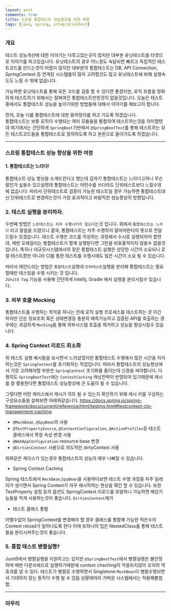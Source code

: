 ```yaml
---
layout: post
comments: true
title: 스프링 통합테스트 성능향상을 위한 여정
tags: [java, spring, integrationtest]
---
```


### 개요

테스트 성능개선에 대한 이야기는 다루고있는곳이 많지만 대부분 유닛테스트를 타겟으로 이야기를 하고있습니다. 유닛테스트의 경우 어느정도 숙달되면 빠르고 독립적인 테스트코드를 만드는것이 어렵지 않지만 대부분의 통합테스트는 DB, API Connection, SpringContext 등 연계된 시스템들이 많아 고려할것도 많고 유닛테스트에 비해 실행속도도 느릴 수 밖에 없습니다.

가능하면 유닛테스트를 통해 모든 코드를 검증 할 수 있다면 좋겠지만, 로직 흐름을 정확하게 테스트하기 위해서는 잘짜여진 통합테스트만한것이 없을것입니다. 오늘은 테스트중에서도 통합테스트 성능을 높이기위한 방법들에 대해서 이야기를 해보고자 합니다.

먼저, 오늘 다룰 통합테스트에 대한 용어정리를 하고 가도록 하겠습니다.  
통합테스트는 보통 로직이 수행되는 여러 모듈들을 통합하여 테스트하는것을 의미할텐데 여기에서는 간단하게 `SpringBoot`기반에서 `@SpringBootTest`를 통해 테스트하는 모든 테스트코드들을 통합테스트로 정의하도록 하고 본론으로 들어가도록 하겠습니다.

---
### 스프링 통합테스트 성능 향상을 위한 여정
#### 1. 통합테스트는 느리다!

통합테스트 성능 향상을 소개드린다고 했는데 갑자기 통합테스트는 느리다고하니 무슨말인가 싶을수 있으실텐데 통합테스트는 어떤수를 쓰더라도 단위테스트보다 느릴수밖에 없습니다. 따라서 단위테스트로 검증이 가능한 테스트일 경우 가능하면 통합테스트대신 단위테스트로 변경하는것이 가장 효과적이고 바람직한 성능향상의 방향입니다.

### 2. 테스트 실행을 분리하자.

두번째 방법은 `느린테스트는 자주 수행시키지 않는다`는것 입니다.
위에서 `통합테스트는 느리다` 라고 말씀을 드렸으니 결국, 통합테스트는 자주 수행하지 말아야한다의 뜻으로 전달드릴수 있겠습니다. 
테스트 수행은 코드를 작성하는 과정에서 수시로 실행되어야 할텐데, 매번 오래걸리는 통합테스트가 함께 실행된다면 그만큼 비효율적이지 않을수 없을것입니다. 특히나 대규모시스템에서의 잦은 통합테스트 실행은 상당한 시간이 소요되니 로컬 테스트뿐만 아니라 CI를 통한 테스트를 수행시에도 많은 시간이 소요 될 수 있습니다. 

따라서 제안드리는 방법은 `통합테스트`실행과 `단위테스트`실행을 분리해 통합테스트는 필요할때만 테스팅을 수행 시키는 것 입니다.  
`JUnit5 Tag` 기능을 사용해 간단하게 Intellij, Gradle 에서 실행을 분리시킬수 있습니다.

### 3. 외부 호출 Mocking

통합테스트를 수행하는 목적중 하나는 전체 로직 실행 프로세스를 테스트하는 것 이긴 하지만 단순 정보조회 혹은 상태변경등 충분히 예측가능하고 검증된 API를 호출하는 경우에는 과감하게 `Mocking`을 통해 외부시스템 호출을 제거하고 성능을 향상시킬수 있습니다. 

### 4. Spring Context 리로드 최소화

위 테스트 실행 예시들을 보시면서 느끼셨겠지만 통합테스트 수행에서 많은 시간을 차지하는것은 `SpringContext`를 초기화하는 작업입니다. 따라서 통합테스트의 성능향상에서 가장 고려해야할 부분은 `SpringContext` 초기화를 줄이는데 신경을 써야합니다. 다행히도 `SpringBootTest`에는 `ContextCaching` 캐싱전략이 반영되어 있기때문에 캐시를 잘 활용한다면 통합테스트 성능향상에 큰 도움이 될 수 있습니다.  

그렇다면 어떤 케이스에서 캐시가 히트 될 수 있는지 확인하기 위해 캐시 키를 구성하는 구성요소들을 살펴보면 아래와같습니다.
https://docs.spring.io/spring-framework/docs/current/reference/html/testing.html#testcontext-ctx-management-caching


- `@MockBean`, `@SpyBean`의 사용
- `@TestPropertySource`, `@ContextConfiguration`, `@ActiveProfiles`등 테스트 클래스에서 특정 속성 변경 사용
- `@WebAppConfiguration` resource base 변경
- `@DirtiesContext` 사용으로 의도적인 dirtyContext 사용

위와같은 케이스가 있는경우 통합테스트의 성능이 매우 나빠질 수 있습니다.

- Spring Context Caching

Spring 테스트에서 `MockBean`,`SpyBean`을 사용하다보면 테스트 수행 과정중 자주 딜레이가 생기면서 Spring Context가 자꾸 재시작하는 현상을 확인 할 수 있습니다.
또한 TestProperty 설정 등의 옵션도 SpringContext 리로드를 유발하니 가능하면 해당기능들을 적게 사용하는것이 좋습니다.
`DirtiesContext`제거

- 테스트 클래스 통합

어쩔수없이 SpringContext를 변경해야 할 경우 클래스를 통합해 가능한 적은수의 Context reload가 일어나도록 한다
이때 또하나의 팁은 NestedClass를 통해 테스트들을 분리시켜주는것이 좋습니다.


### 5. 통합 테스트 병렬실행?
Junit5에서 병렬실행을 지원하고는 있지만 `@SpringBootTest`에서 병렬실행은 불안정하며 매번 다른쓰레드로 실행하기때문에 context chaching이 적용되지않아 오히려 역효과를 낼 수 있다. 
테스트가 병렬로 수행하면서 Singletone `MockBean`이 병렬수행되면서 기대하지 않는 동작이 수행 될 수 있음
상황에따라 가벼운 시스템에서는 적용해볼법함.

---

### 마무리







